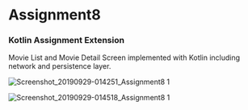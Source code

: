 # Assignment8

### Kotlin Assignment Extension

Movie List and Movie Detail Screen implemented with Kotlin including network and persistence layer.

![Screenshot_20190929-014251_Assignment8 1](https://user-images.githubusercontent.com/20620501/65821418-3cb66b00-e25b-11e9-8ebe-58e87e50679c.jpg)

![Screenshot_20190929-014518_Assignment8 1](https://user-images.githubusercontent.com/20620501/65821427-5061d180-e25b-11e9-86cb-3460b7c864d2.jpg)
